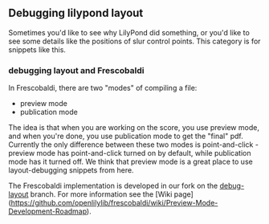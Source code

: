
Debugging lilypond layout
-------------------------

Sometimes you'd like to see why LilyPond did something, or you'd like
to see some details like the positions of slur control points.  This
category is for snippets like this.


### debugging layout and Frescobaldi

In Frescobaldi, there are two "modes" of compiling a file:

* preview mode
* publication mode

The idea is that when you are working on the score, you use preview mode,
and when you're done, you use publication mode to get the "final" pdf.
Currently the only difference between these two modes is point-and-click -
preview mode has point-and-click turned on by default, while publication
mode has it turned off.  We think that preview mode is a great place
to use layout-debugging snippets from here.

The Frescobaldi implementation is developed in our fork on the
[debug-layout](https://github.com/openlilylib/frescobaldi/tree/debug-layout)
branch.
For more information see the [Wiki page]
(https://github.com/openlilylib/frescobaldi/wiki/Preview-Mode-Development-Roadmap).
